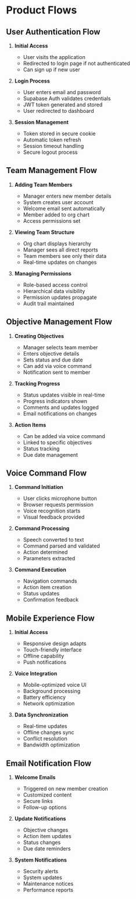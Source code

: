 # Product Flows

## User Authentication Flow

1. **Initial Access**
   - User visits the application
   - Redirected to login page if not authenticated
   - Can sign up if new user

2. **Login Process**
   - User enters email and password
   - Supabase Auth validates credentials
   - JWT token generated and stored
   - User redirected to dashboard

3. **Session Management**
   - Token stored in secure cookie
   - Automatic token refresh
   - Session timeout handling
   - Secure logout process

## Team Management Flow

1. **Adding Team Members**
   - Manager enters new member details
   - System creates user account
   - Welcome email sent automatically
   - Member added to org chart
   - Access permissions set

2. **Viewing Team Structure**
   - Org chart displays hierarchy
   - Manager sees all direct reports
   - Team members see only their data
   - Real-time updates on changes

3. **Managing Permissions**
   - Role-based access control
   - Hierarchical data visibility
   - Permission updates propagate
   - Audit trail maintained

## Objective Management Flow

1. **Creating Objectives**
   - Manager selects team member
   - Enters objective details
   - Sets status and due date
   - Can add via voice command
   - Notification sent to member

2. **Tracking Progress**
   - Status updates visible in real-time
   - Progress indicators shown
   - Comments and updates logged
   - Email notifications on changes

3. **Action Items**
   - Can be added via voice command
   - Linked to specific objectives
   - Status tracking
   - Due date management

## Voice Command Flow

1. **Command Initiation**
   - User clicks microphone button
   - Browser requests permission
   - Voice recognition starts
   - Visual feedback provided

2. **Command Processing**
   - Speech converted to text
   - Command parsed and validated
   - Action determined
   - Parameters extracted

3. **Command Execution**
   - Navigation commands
   - Action item creation
   - Status updates
   - Confirmation feedback

## Mobile Experience Flow

1. **Initial Access**
   - Responsive design adapts
   - Touch-friendly interface
   - Offline capability
   - Push notifications

2. **Voice Integration**
   - Mobile-optimized voice UI
   - Background processing
   - Battery efficiency
   - Network optimization

3. **Data Synchronization**
   - Real-time updates
   - Offline changes sync
   - Conflict resolution
   - Bandwidth optimization

## Email Notification Flow

1. **Welcome Emails**
   - Triggered on new member creation
   - Customized content
   - Secure links
   - Follow-up options

2. **Update Notifications**
   - Objective changes
   - Action item updates
   - Status changes
   - Due date reminders

3. **System Notifications**
   - Security alerts
   - System updates
   - Maintenance notices
   - Performance reports 